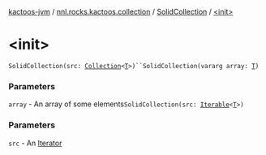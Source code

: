 [kactoos-jvm](../../index.md) / [nnl.rocks.kactoos.collection](../index.md) / [SolidCollection](index.md) / [&lt;init&gt;](./-init-.md)

# &lt;init&gt;

`SolidCollection(src: `[`Collection`](https://kotlinlang.org/api/latest/jvm/stdlib/kotlin.collections/-collection/index.html)`<`[`T`](index.md#T)`>)``SolidCollection(vararg array: `[`T`](index.md#T)`)`

### Parameters

`array` - An array of some elements`SolidCollection(src: `[`Iterable`](https://kotlinlang.org/api/latest/jvm/stdlib/kotlin.collections/-iterable/index.html)`<`[`T`](index.md#T)`>)`

### Parameters

`src` - An [Iterator](https://kotlinlang.org/api/latest/jvm/stdlib/kotlin.collections/-iterator/index.html)